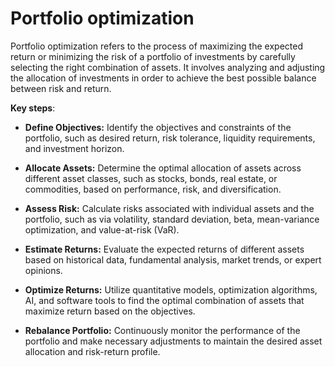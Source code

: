 # Portfolio optimization

Portfolio optimization refers to the process of maximizing the expected return or minimizing the risk of a portfolio of investments by carefully selecting the right combination of assets. It involves analyzing and adjusting the allocation of investments in order to achieve the best possible balance between risk and return.

**Key steps**:

* **Define Objectives:** Identify the objectives and constraints of the portfolio, such as desired return, risk tolerance, liquidity requirements, and investment horizon.

* **Allocate Assets:** Determine the optimal allocation of assets across different asset classes, such as stocks, bonds, real estate, or commodities, based on performance, risk, and diversification.

* **Assess Risk:** Calculate risks associated with individual assets and the portfolio, such as via volatility, standard deviation, beta, mean-variance optimization, and value-at-risk (VaR).

* **Estimate Returns:** Evaluate the expected returns of different assets based on historical data, fundamental analysis, market trends, or expert opinions.

* **Optimize Returns:** Utilize quantitative models, optimization algorithms, AI, and software tools to find the optimal combination of assets that maximize return based on the objectives.

* **Rebalance Portfolio:** Continuously monitor the performance of the portfolio and make necessary adjustments to maintain the desired asset allocation and risk-return profile.

